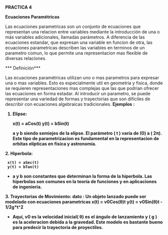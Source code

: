 **PRACTICA 4**

**Ecuaciones Paramétricas**

Las ecuaciones parametricas son un conjunto de ecuaciones que representan una relacion entre variables mediante la introducción de una o más variables adicionales, llamadas parámetros. A diferencia de las ecuaciones estandar, que expresan una variable en funcion de otra, las ecuaciones parametricas describen las variables en terminos de un parametro comun, lo que permite una representacion mas flexible de diversas relaciones.

*** Definición***

Las ecuaciones paramétricas utilizan uno o mas parametros para expresar una o mas variables. Esto es especialmente util en geometría y fisica, donde se requieren representaciones mas complejas que las que podrían ofrecer las ecuaciones en forma estadar. Al introducir un parametro, se puede representar una variedad de formas y trayectorias que son dificiles de describir con ecuaciones algebraicas tradicionales.
<b>
Ejemplos :
</b>
<b>
1. Elipse:
   
     x(t) = aCos(t)
     y(t) = bSin(t)
   
    a  y b siendo semiejes de la elipse. El parámetro ( t ) varía de (0) a ( 2π). Este tipo de parametrizacion es fundamental en la representacion de orbitas elípticas en física y astronomía.
</b>

<b>
2. Hiperbola:

     x(t) = aSec(t)
     y(t) = bTan(t)
  
   - a y  b son constantes que determinan la forma de la hiperbola. Las hiperbolas son comunes en la teoría de funciones y en aplicaciones de ingenieria.
</b>

<b>
3. Trayectorias de Movimiento:
   dato : Un objeto lanzado puede ser modelado con ecuaciones parametricas
     x(t) = v0Cos(θ)t
     y(t) = v0Sin(θ)t - 1/2g*t^2
   
   - Aquí, v0 es la velocidad inicial( θ) es el ángulo de lanzamiento y ( g ) es la aceleracion debida a la gravedad. Este modelo es bastante bueno  para predecir la trayectoria de proyectiles.
</b>

